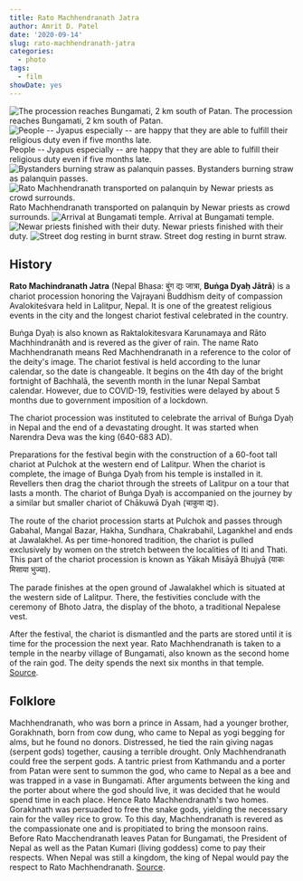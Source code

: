 ```yaml
---
title: Rato Machhendranath Jatra
author: Amrit D. Patel
date: '2020-09-14'
slug: rato-machhendranath-jatra
categories:
  - photo
tags:
  - film
showDate: yes
---
```


![The procession reaches Bungamati, 2 km south of Patan.](/posts/rato-machhendranath-jatra/20210216-rato-machendranath-01.jpg)
The procession reaches Bungamati, 2 km south of Patan.
![People -- Jyapus especially -- are happy that they are able to fulfill their religious duty even if five months late.](/posts/rato-machhendranath-jatra/20210216-rato-machendranath-02.jpg)
People -- Jyapus especially -- are happy that they are able to fulfill their religious duty even if five months late.
![Bystanders burning straw as palanquin passes.](/posts/rato-machhendranath-jatra/20210216-rato-machendranath-03.jpg)
Bystanders burning straw as palanquin passes.
![Rato Machhendranath transported on palanquin by Newar priests as crowd surrounds.](/posts/rato-machhendranath-jatra/20210216-rato-machendranath-04.jpg)
Rato Machhendranath transported on palanquin by Newar priests as crowd surrounds.
![Arrival at Bungamati temple.](/posts/rato-machhendranath-jatra/20210216-rato-machendranath-05.jpg)
Arrival at Bungamati temple.
![Newar priests finished with their duty.](/posts/rato-machhendranath-jatra/20210216-rato-machendranath-06.jpg)
Newar priests finished with their duty.
![Street dog resting in burnt straw.](/posts/rato-machhendranath-jatra/20210216-rato-machendranath-07.jpg)
Street dog resting in burnt straw.

## History

**Rato Machindranath Jatra** (Nepal Bhasa: बुंग द्यः जात्रा, **Buṅga Dyaḥ Jātrā**) is a chariot procession honoring the Vajrayani Buddhism deity of compassion Avalokiteśvara held in Lalitpur, Nepal. It is one of the greatest religious events in the city and the longest chariot festival celebrated in the country.

Buṅga Dyaḥ is also known as Raktalokitesvara Karunamaya and Rāto Machhindranāth and is revered as the giver of rain. The name Rato Machhendranath means Red Machhendranath in a reference to the color of the deity's image. The chariot festival is held according to the lunar calendar, so the date is changeable. It begins on the 4th day of the bright fortnight of Bachhalā, the seventh month in the lunar Nepal Sambat calendar. However, due to COVID-19, festivities were delayed by about 5 months due to government imposition of a lockdown.

The chariot procession was instituted to celebrate the arrival of Buṅga Dyaḥ in Nepal and the end of a devastating drought. It was started when Narendra Deva was the king (640-683 AD).

Preparations for the festival begin with the construction of a 60-foot tall chariot at Pulchok at the western end of Lalitpur. When the chariot is complete, the image of Buṅga Dyaḥ from his temple is installed in it. Revellers then drag the chariot through the streets of Lalitpur on a tour that lasts a month. The chariot of Buṅga Dyaḥ is accompanied on the journey by a similar but smaller chariot of Chākuwā Dyah (चाकुवा द्यः).

The route of the chariot procession starts at Pulchok and passes through Gabahal, Mangal Bazar, Hakha, Sundhara, Chakrabahil, Lagankhel and ends at Jawalakhel. As per time-honored tradition, the chariot is pulled exclusively by women on the stretch between the localities of Iti and Thati. This part of the chariot procession is known as Yākah Misāyā Bhujyā (याकः मिसाया भुज्या).

The parade finishes at the open ground of Jawalakhel which is situated at the western side of Lalitpur. There, the festivities conclude with the ceremony of Bhoto Jatra, the display of the bhoto, a traditional Nepalese vest.

After the festival, the chariot is dismantled and the parts are stored until it is time for the procession the next year. Rato Machhendranath is taken to a temple in the nearby village of Bungamati, also known as the second home of the rain god. The deity spends the next six months in that temple. [Source](https://en.wikipedia.org/wiki/Rato_Machindranath_Jatra).

## Folklore

Machhendranath, who was born a prince in Assam, had a younger brother, Gorakhnath, born from cow dung, who came to Nepal as yogi begging for alms, but he found no donors. Distressed, he tied the rain giving nagas (serpent gods) together, causing a terrible drought. Only Machhendranath could free the serpent gods. A tantric priest from Kathmandu and a porter from Patan were sent to summon the god, who came to Nepal as a bee and was trapped in a vase in Bungamati. After arguments between the king and the porter about where the god should live, it was decided that he would spend time in each place. Hence Rato Machhendranath's two homes. Gorakhnath was persuaded to free the snake gods, yielding the necessary rain for the valley rice to grow. To this day, Machhendranath is revered as the compassionate one and is propitiated to bring the monsoon rains. Before Rato Macchendranath leaves Patan for Bungamati, the President of Nepal as well as the Patan Kumari (living goddess) come to pay their respects. When Nepal was still a kingdom, the king of Nepal would pay the respect to Rato Machhendranath. [Source](https://www.thomaslkellyphotos.com/STOCK/NEPAL/FESTIVALS-OF-NEPAL/Rato-Macchendranath/).
